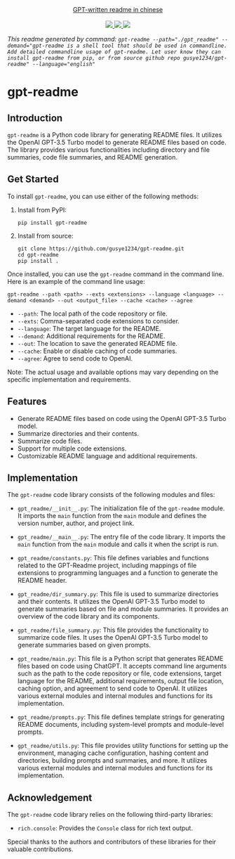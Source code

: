 <div align="center">
     <a href="https://github.com/gusye1234/gpt-readme/blob/main/readme-zh.md">
       GPT-written readme in chinese
    </a>
	  <br/>
    <br/>
    <a href="https://github.com/gusye1234/gpt-readme">
      <img src="https://img.shields.io/badge/written_by-GPT-green">
    </a>
    <a href="https://github.com/gusye1234/gpt-readme">
      <img src="https://img.shields.io/badge/could_be-Wrong-red">
    </a>
    <a href="https://pypi.org/project/gpt-readme/">
      <img src="https://img.shields.io/pypi/v/gpt-readme.svg">
    </a>
</div>

*This readme generated by command: `gpt-readme --path="./gpt_readme" --demand="gpt-readme is a shell tool that should be used in commandline. Add detailed commandline usage of gpt-readme. Let user know they can install gpt-readme from pip, or from source github repo gusye1234/gpt-readme" --language="english"`*

# gpt-readme

## Introduction
`gpt-readme` is a Python code library for generating README files. It utilizes the OpenAI GPT-3.5 Turbo model to generate README files based on code. The library provides various functionalities including directory and file summaries, code file summaries, and README generation.

## Get Started
To install `gpt-readme`, you can use either of the following methods:

1. Install from PyPI:
   ```
   pip install gpt-readme
   ```

2. Install from source:
   ```
   git clone https://github.com/gusye1234/gpt-readme.git
   cd gpt-readme
   pip install .
   ```

Once installed, you can use the `gpt-readme` command in the command line. Here is an example of the command line usage:

```
gpt-readme --path <path> --exts <extensions> --language <language> --demand <demand> --out <output_file> --cache <cache> --agree
```

- `--path`: The local path of the code repository or file.
- `--exts`: Comma-separated code extensions to consider.
- `--language`: The target language for the README.
- `--demand`: Additional requirements for the README.
- `--out`: The location to save the generated README file.
- `--cache`: Enable or disable caching of code summaries.
- `--agree`: Agree to send code to OpenAI.

Note: The actual usage and available options may vary depending on the specific implementation and requirements.

## Features
- Generate README files based on code using the OpenAI GPT-3.5 Turbo model.
- Summarize directories and their contents.
- Summarize code files.
- Support for multiple code extensions.
- Customizable README language and additional requirements.

## Implementation
The `gpt-readme` code library consists of the following modules and files:

- `gpt_readme/__init__.py`: The initialization file of the `gpt-readme` module. It imports the `main` function from the `main` module and defines the version number, author, and project link.

- `gpt_readme/__main__.py`: The entry file of the code library. It imports the `main` function from the `main` module and calls it when the script is run.

- `gpt_readme/constants.py`: This file defines variables and functions related to the GPT-Readme project, including mappings of file extensions to programming languages and a function to generate the README header.

- `gpt_readme/dir_summary.py`: This file is used to summarize directories and their contents. It utilizes the OpenAI GPT-3.5 Turbo model to generate summaries based on file and module summaries. It provides an overview of the code library and its components.

- `gpt_readme/file_summary.py`: This file provides the functionality to summarize code files. It uses the OpenAI GPT-3.5 Turbo model to generate summaries based on given prompts.

- `gpt_readme/main.py`: This file is a Python script that generates README files based on code using ChatGPT. It accepts command line arguments such as the path to the code repository or file, code extensions, target language for the README, additional requirements, output file location, caching option, and agreement to send code to OpenAI. It utilizes various external modules and internal modules and functions for its implementation.

- `gpt_readme/prompts.py`: This file defines template strings for generating README documents, including system-level prompts and module-level prompts.

- `gpt_readme/utils.py`: This file provides utility functions for setting up the environment, managing cache configuration, hashing content and directories, building prompts and summaries, and more. It utilizes various external modules and internal modules and functions for its implementation.

## Acknowledgement
The `gpt-readme` code library relies on the following third-party libraries:

- `rich.console`: Provides the `Console` class for rich text output.

Special thanks to the authors and contributors of these libraries for their valuable contributions.

